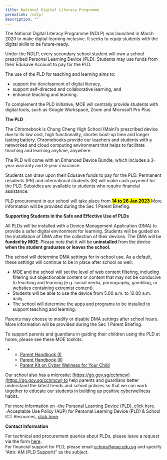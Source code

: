 ```yaml
---
title: National Digital Literacy Programme
permalink: /ndlp/
description: ""
---
```

The National Digital Literacy Programme (NDLP) was launched in March 2020 to make digital learning inclusive. It seeks to equip students with the digital skills to be future-ready. 

Under the NDLP, every secondary school student will own a school-prescribed Personal Learning Device (PLD). Students may use funds from their Edusave Account to pay for the PLD.

The use of the PLD for teaching and learning aims to:

*	support the development of digital literacy,
*	support self-directed and collaborative learning, and
*	enhance teaching and learning.

To complement the PLD initiative, MOE will centrally provide students with digital tools, such as Google Workspace, Zoom and Microsoft Pro Plus.

**The PLD**

The Chromebook is Chung Cheng High School (Main)’s prescribed device due to its low cost, high functionality, shorter boot-up time and longer lasting battery. Chromebooks provide our teachers and students with a networked and cloud computing environment that helps to facilitate teaching and learning anytime, anywhere.

The PLD will come with an Enhanced Device Bundle, which includes a 3-year warranty and 3-year insurance.

Students can draw upon their Edusave funds to pay for the PLD. Permanent residents (PR) and international students (IS) will make cash payment for the PLD. Subsidies are available to students who require financial assistance.

PLD procurement in our school will take place from <mark>**14 to 26 Jan 2023** </mark>More information will be provided during the Sec 1 Parent Briefing.

**Supporting Students in the Safe and Effective Use of PLDs**

All PLDs will be installed with a Device Management Application (DMA) to provide a safer digital environment for learning. Students will be guided on the installation of DMA after the collection of their devices. The DMA will be **funded by MOE**. Please note that it will be **uninstalled** from the device **when the student graduates or leaves the school.**
 
The school will determine DMA settings for in-school use. As a default, these settings will continue to be in place after school as well:
*	MOE and the school will set the level of web content filtering, including filtering out objectionable content or content that may not be conducive to teaching and learning (e.g. social media, pornography, gambling, or websites containing extremist content).
*	Students will be able to use the device from 5.00 a.m. to 12.00 a.m. daily.
*	The school will determine the apps and programs to be installed to support teaching and learning.

Parents may choose to modify or disable DMA settings after school hours. More information will be provided during the Sec 1 Parent Briefing.

To support parents and guardians in guiding their children using the PLD at home, please see these MOE toolkits:

*   *   [Parent Handbook (I)](/files/Parent-Handbook-I-on-Learning-with-a-PLD.pdf)
    *   [Parent Handbook (II)](/files/Parent-Handbook-II-on-Learning-with-a-Personal-Learning-Device.pdf)
    *   [Parent Kit on Cyber Wellness for Your Child](https://go.gov.sg/moe-cyber-wellness)

Our school also has a microsite: [https://go.gov.sg/cchmcw](https://go.gov.sg/cchmcw) to help parents and guardians better understand the latest trends and school policies so that we can work together to educate our students in building up positive cyberwellness habits.

For more information on 
-the Personal Learning Device (PLD), [click here.](/files/Student-Device-Information-Kit-for-CCHM-_updJan22.pdf)  
-Acceptable Use Policy (AUP) for Personal Learning Device (PLD) & School ICT Resources, [click here](/files/CCHM-AUP.pdf).

**Contact Information**

For technical and procurement queries about PLDs, please leave a request via the form [here](https://go.gov.sg/cchm-dma-pld-enquiry).  
For financial support for PLD, please email [cchms@moe.edu.sg](mailto:cchms@moe.edu.sg) and specify “Attn: AM (PLD Support)” as the subject.